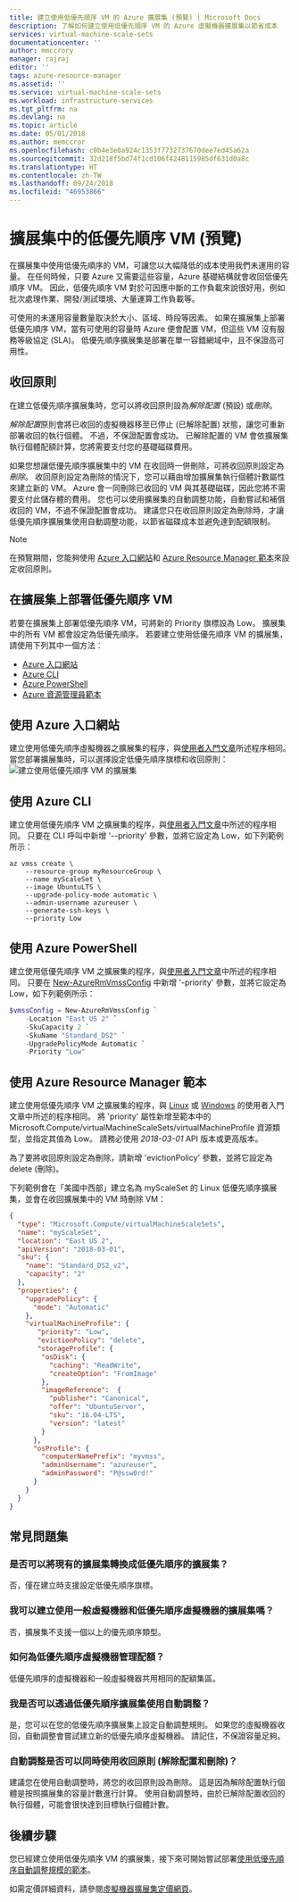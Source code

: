 ```yaml
---
title: 建立使用低優先順序 VM 的 Azure 擴展集 (預覽) | Microsoft Docs
description: 了解如何建立使用低優先順序 VM 的 Azure 虛擬機器擴展集以節省成本
services: virtual-machine-scale-sets
documentationcenter: ''
author: mmccrory
manager: rajraj
editor: ''
tags: azure-resource-manager
ms.assetid: ''
ms.service: virtual-machine-scale-sets
ms.workload: infrastructure-services
ms.tgt_pltfrm: na
ms.devlang: na
ms.topic: article
ms.date: 05/01/2018
ms.author: memccror
ms.openlocfilehash: c0b4e3e0a924c1353f7732737670dee7ed45a62a
ms.sourcegitcommit: 32d218f5bd74f1cd106f4248115985df631d0a8c
ms.translationtype: HT
ms.contentlocale: zh-TW
ms.lasthandoff: 09/24/2018
ms.locfileid: "46953866"
---
```

# <a name="low-priority-vms-on-scale-sets-preview"></a>擴展集中的低優先順序 VM (預覽)

在擴展集中使用低優先順序的 VM，可讓您以大幅降低的成本使用我們未運用的容量。 在任何時候，只要 Azure 又需要這些容量，Azure 基礎結構就會收回低優先順序 VM。 因此，低優先順序 VM 對於可因應中斷的工作負載來說很好用，例如批次處理作業、開發/測試環境、大量運算工作負載等。

可使用的未運用容量數量取決於大小、區域、時段等因素。 如果在擴展集上部署低優先順序 VM，當有可使用的容量時 Azure 便會配置 VM，但這些 VM 沒有服務等級協定 (SLA)。 低優先順序擴展集是部署在單一容錯網域中，且不保證高可用性。

## <a name="eviction-policy"></a>收回原則

在建立低優先順序擴展集時，您可以將收回原則設為*解除配置* (預設) 或*刪除*。 

*解除配置*原則會將已收回的虛擬機器移至已停止 (已解除配置) 狀態，讓您可重新部署收回的執行個體。 不過，不保證配置會成功。 已解除配置的 VM 會依擴展集執行個體配額計算，您將需要支付您的基礎磁碟費用。 

如果您想讓低優先順序擴展集中的 VM 在收回時一併刪除，可將收回原則設定為*刪除*。 收回原則設定為刪除的情況下，您可以藉由增加擴展集執行個體計數屬性來建立新的 VM。 Azure 會一同刪除已收回的 VM 與其基礎磁碟，因此您將不需要支付此儲存體的費用。 您也可以使用擴展集的自動調整功能，自動嘗試和補償收回的 VM，不過不保證配置會成功。 建議您只在收回原則設定為刪除時，才讓低優先順序擴展集使用自動調整功能，以節省磁碟成本並避免達到配額限制。 

> [!NOTE]
> 在預覽期間，您能夠使用 [Azure 入口網站](#use-the-azure-portal)和 [Azure Resource Manager 範本](#use-azure-resource-manager-templates)來設定收回原則。 

## <a name="deploying-low-priority-vms-on-scale-sets"></a>在擴展集上部署低優先順序 VM

若要在擴展集上部署低優先順序 VM，可將新的 Priority 旗標設為 Low。 擴展集中的所有 VM 都會設定為低優先順序。 若要建立使用低優先順序 VM 的擴展集，請使用下列其中一個方法︰
- [Azure 入口網站](#use-the-azure-portal)
- [Azure CLI](#use-the-azure-cli-20)
- [Azure PowerShell](#use-azure-powershell)
- [Azure 資源管理員範本](#use-azure-resource-manager-templates)

## <a name="use-the-azure-portal"></a>使用 Azure 入口網站

建立使用低優先順序虛擬機器之擴展集的程序，與[使用者入門文章](quick-create-portal.md)所述程序相同。 當您部署擴展集時，可以選擇設定低優先順序旗標和收回原則：![建立使用低優先順序 VM 的擴展集](media/virtual-machine-scale-sets-use-low-priority/vmss-low-priority-portal.png)

## <a name="use-the-azure-cli"></a>使用 Azure CLI

建立使用低優先順序 VM 之擴展集的程序，與[使用者入門文章](quick-create-cli.md)中所述的程序相同。 只要在 CLI 呼叫中新增 '--priority' 參數，並將它設定為 Low，如下列範例所示：

```azurecli
az vmss create \
    --resource-group myResourceGroup \
    --name myScaleSet \
    --image UbuntuLTS \
    --upgrade-policy-mode automatic \
    --admin-username azureuser \
    --generate-ssh-keys \
    --priority Low
```

## <a name="use-azure-powershell"></a>使用 Azure PowerShell

建立使用低優先順序 VM 之擴展集的程序，與[使用者入門文章](quick-create-powershell.md)中所述的程序相同。
只要在 [New-AzureRmVmssConfig](/powershell/module/azurerm.compute/new-azurermvmssconfig) 中新增 '-priority' 參數，並將它設定為 Low，如下列範例所示：

```powershell
$vmssConfig = New-AzureRmVmssConfig `
    -Location "East US 2" `
    -SkuCapacity 2 `
    -SkuName "Standard_DS2" `
    -UpgradePolicyMode Automatic `
    -Priority "Low"
```

## <a name="use-azure-resource-manager-templates"></a>使用 Azure Resource Manager 範本

建立使用低優先順序 VM 之擴展集的程序，與 [Linux](quick-create-template-linux.md) 或 [Windows](quick-create-template-windows.md) 的使用者入門文章中所述的程序相同。 將 'priority' 屬性新增至範本中的 Microsoft.Compute/virtualMachineScaleSets/virtualMachineProfile 資源類型，並指定其值為 Low。 請務必使用 *2018-03-01* API 版本或更高版本。 

為了要將收回原則設定為刪除，請新增 'evictionPolicy' 參數，並將它設定為 delete (刪除)。

下列範例會在「美國中西部」建立名為 myScaleSet 的 Linux 低優先順序擴展集，並會在收回擴展集中的 VM 時刪除 VM：

```json
{
  "type": "Microsoft.Compute/virtualMachineScaleSets",
  "name": "myScaleSet",
  "location": "East US 2",
  "apiVersion": "2018-03-01",
  "sku": {
    "name": "Standard_DS2_v2",
    "capacity": "2"
  },
  "properties": {
    "upgradePolicy": {
      "mode": "Automatic"
    },
    "virtualMachineProfile": {
       "priority": "Low",
       "evictionPolicy": "delete",
       "storageProfile": {
        "osDisk": {
          "caching": "ReadWrite",
          "createOption": "FromImage"
        },
        "imageReference":  {
          "publisher": "Canonical",
          "offer": "UbuntuServer",
          "sku": "16.04-LTS",
          "version": "latest"
        }
      },
      "osProfile": {
        "computerNamePrefix": "myvmss",
        "adminUsername": "azureuser",
        "adminPassword": "P@ssw0rd!"
      }
    }
  }
}
```
## <a name="faq"></a>常見問題集

### <a name="can-i-convert-existing-scale-sets-to-low-priority-scale-sets"></a>是否可以將現有的擴展集轉換成低優先順序的擴展集？
否，僅在建立時支援設定低優先順序旗標。

### <a name="can-i-create-a-scale-set-with-both-regular-vms-and-low-priority-vms"></a>我可以建立使用一般虛擬機器和低優先順序虛擬機器的擴展集嗎？
否，擴展集不支援一個以上的優先順序類型。

### <a name="how-is-quota-managed-for-low-priority-vms"></a>如何為低優先順序虛擬機器管理配額？
低優先順序的虛擬機器和一般虛擬機器共用相同的配額集區。 

### <a name="can-i-use-autoscale-with-low-priority-scale-sets"></a>我是否可以透過低優先順序擴展集使用自動調整？
是，您可以在您的低優先順序擴展集上設定自動調整規則。 如果您的虛擬機器收回，自動調整會嘗試建立新的低優先順序虛擬機器。 請記住，不保證容量足夠。 

### <a name="does-autoscale-work-with-both-eviction-policies-deallocate-and-delete"></a>自動調整是否可以同時使用收回原則 (解除配置和刪除)？
建議您在使用自動調整時，將您的收回原則設為刪除。 這是因為解除配置執行個體是按照擴展集的容量計數進行計算。 使用自動調整時，由於已解除配置收回的執行個體，可能會很快達到目標執行個體計數。 

## <a name="next-steps"></a>後續步驟
您已經建立使用低優先順序 VM 的擴展集，接下來可開始嘗試部署[使用低優先順序自動調整規模的範本](https://github.com/Azure/vm-scale-sets/tree/master/preview/lowpri)。

如需定價詳細資料，請參閱[虛擬機器擴展集定價網頁](https://azure.microsoft.com/pricing/details/virtual-machine-scale-sets/linux/)。